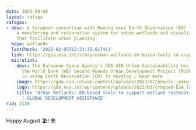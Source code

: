 ```yaml
---
date: 2023-08-08
layout: rafaga
rafagas:
- desc: A European consortium with Rwanda uses Earth Observation (EO) tools to develop
    a monitoring and restoration system for urban wetlands and visualization tools
    that facilitate urban planning
  keyw: wetlands
  lastCheck: '2025-02-05T12:23:35.817411'
  link: https://gda.esa.int/story/urban-wetlands-eo-based-tools-to-support-wetland-restoration-in-rwanda/
  microlink:
    desc: The European Space Agency’s GDA AID Urban Sustainability has been supporting
      the World Bank (WB) Second Rwanda Urban Development Project (RUDPII). The consortium
      is using Earth Observation (EO) to develop … Read more
    image: https://gda.esa.int/wp-content/uploads/2023/07/pexels-jamkw-ng-13239604-scaled.jpg
    logo: https://gda.esa.int/wp-content/uploads/2022/02/cropped-ESA_logo_simple.svg_-270x270.png
    title: 'Urban Wetlands: EO-based tools to support wetland restoration in Rwanda
      | GLOBAL DEVELOPMENT ASSISTANCE'
rid: 2120
---
```


Happy August 🏖! 😎
